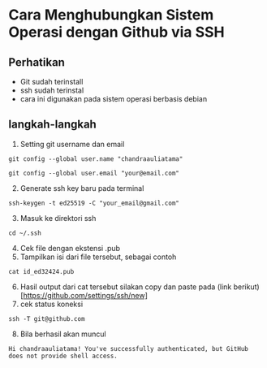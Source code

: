 # Cara Menghubungkan Sistem Operasi dengan Github via SSH

## Perhatikan
- Git sudah terinstall
- ssh sudah terinstal
- cara ini digunakan pada sistem operasi berbasis debian

## langkah-langkah
1. Setting git username dan email
```
git config --global user.name "chandraauliatama" 

git config --global user.email "your@email.com" 
```
2. Generate ssh key baru pada terminal
```
ssh-keygen -t ed25519 -C "your_email@gmail.com"
```
3. Masuk ke direktori ssh
```
cd ~/.ssh
```
4. Cek file dengan ekstensi .pub
5. Tampilkan isi dari file tersebut, sebagai contoh
```
cat id_ed32424.pub
```
6. Hasil output dari cat tersebut silakan copy dan paste pada (link berikut)[https://github.com/settings/ssh/new]
7. cek status koneksi
```
ssh -T git@github.com
```
8. Bila berhasil akan muncul
```
Hi chandraauliatama! You've successfully authenticated, but GitHub does not provide shell access.
```


